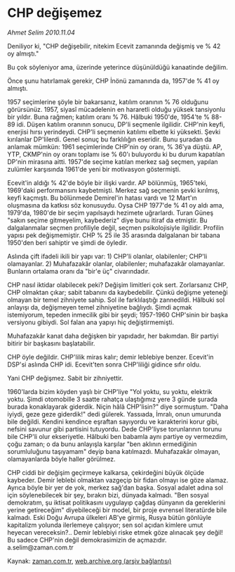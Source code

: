 # CHP değişemez

*Ahmet Selim 2010.11.04*

<td class="news-spot">
<p>Deniliyor ki, "CHP değişebilir, nitekim Ecevit zamanında değişmiş ve % 42 oy almıştı."</p>
<p><p>Bu çok söyleniyor ama, üzerinde yeterince düşünüldüğü kanaatinde değilim.
<p>Önce şunu hatırlamak gerekir, CHP İnönü zamanında da, 1957'de % 41 oy almıştı.
<p>1957 seçimlerine şöyle bir bakarsanız, katılım oranının % 76 olduğunu görürsünüz. 1957, siyasî mücadelenin en hararetli olduğu yüksek tansiyonlu bir yıldır. Buna rağmen; katılım oranı % 76. Hâlbuki 1950'de, 1954'te % 88-89 idi. Düşen katılım oranının sonucu, DP'li seçmenle ilgilidir. CHP'nin keyfi, enerjisi hırsı yerindeydi. CHP'li seçmenin katılımı elbette ki yüksekti. Şevki kırılanlar DP'lilerdi. Genel sonuç bu farklılığın eseridir. Bunu şuradan da anlamak mümkün: 1961 seçimlerinde CHP'nin oy oranı, % 36'ya düştü. AP, YTP, CKMP'nin oy oranı toplamı ise % 60'ı buluyordu ki bu durum kapatılan DP'nin mirasına aitti. 1957'de seçime katılan merkez sağ seçmen, yapılan zulümler karşısında 1961'de yeni bir motivasyon göstermişti.
<p>Ecevit'in aldığı % 42'de böyle bir ilişki vardır. AP bölünmüş, 1965'teki, 1969'daki performansını kaybetmişti. Merkez sağ seçmenin şevki kırılmış, keyfi kaçmıştı. Bu bölünmede Demirel'in hatası vardı ve 12 Mart'ın oluşmasına da katkısı söz konusuydu. Oysa CHP 1977'de % 41 oy aldı ama, 1979'da, 1980'de bir seçim yapılsaydı hezimete uğrarlardı. Turan Güneş "sakın seçime gitmeyelim, kaybederiz" diye bunu itiraf da etmiştir. Bu dalgalanmalar seçmen profiliyle değil, seçmen psikolojisiyle ilgilidir. Profilin yapısı pek değişmemiştir. CHP % 25 ile 35 arasında dalgalanan bir tabana 1950'den beri sahiptir ve şimdi de öyledir.
<p>Aslında çift ifadeli ikili bir yapı var: 1) CHP'li olanlar, olabilenler; CHP'li olamayanlar. 2) Muhafazakâr olanlar, olabilenler; muhafazakâr olamayanlar. Bunların ortalama oranı da "bir'e üç" civarındadır.
<p>CHP nasıl iktidar olabilecek peki? Değişim limitleri çok sert. Zorlarsanız CHP, CHP olmaktan çıkar; sabit tabanını da kaybedebilir. Çünkü değişme yeteneği olmayan bir temel zihniyete sahip. Sol ile farklılaştığı zannedildi. Hâlbuki sol anlayışı da, değişmeyen temel zihniyetine bağlıydı. Şimdi açmak istemiyorum, tepeden inmecilik gibi bir şeydi; 1957-1960 CHP'sinin bir başka versiyonu gibiydi. Sol falan ana yapıyı hiç değiştirmemişti.
<p>Muhafazakâr kanat daha değişken bir yapıdadır, her bakımdan. Bir partiyi bitirir bir başkasını başlatabilir.
<p>CHP öyle değildir. CHP'lilik miras kalır; demir leblebiye benzer. Ecevit'in DSP'si aslında CHP idi. Ecevit'ten sonra CHP'liliği gidince sıfır oldu.
<p>Yani CHP değişmez. Sabit bir zihniyettir.
<p>1960'larda bizim köyden yaşlı bir CHP'liye "Yol yoktu, su yoktu, elektrik yoktu. Şimdi otomobille 3 saatte rahatça ulaştığımız yere 3 günde şurada burada konaklayarak giderdik. Niçin hâlâ CHP'lisin?" diye sormuştum. "Daha iyiydi, geze geze giderdik!" dedi gülerek. Yassıada, İmralı, onun umurunda bile değildi. Kendini kendince eşraftan sayıyordu ve karakterini korur gibi, nefsini savunur gibi partisini tutuyordu. Dede CHP'liyse torunlarının torunu bile CHP'li olur ekseriyetle. Hâlbuki ben babamla aynı partiye oy vermezdim, çoğu zaman; o da bunu anlayışla karşılar "ben aklının ermediğinin sorumluluğunu taşıyamam" deyip bana katılmazdı. Muhafazakâr olmayan, olamayanlarda böyle haller görülmez.
<p>CHP ciddi bir değişim geçirmeye kalkarsa, çekirdeğini büyük ölçüde kaybeder. Demir leblebi olmaktan vazgeçip bir fidan olmayı ise göze alamaz. Ayrıca böyle bir yer de yok, merkez sağ'dan başka. Sosyal adalet adına sol için söylenebilecek bir şey, bırakın bizi, dünyada kalmadı. "Ben sosyal demokratım, şu iktisat politikasını uygulayıp çağdaş dünyanın da gereklerini yerine getireceğim" diyebileceği bir model, bir proje evrensel literatürde bile kalmadı. Eski Doğu Avrupa ülkeleri AB'ye girmiş, Rusya bütün gönlüyle kapitalizm yolunda ilerlemeye çalışıyor; sen sol açıdan kimlere umut heyecan vereceksin?.. Demir leblebiyi riske etmek göze alınacak şey değil! Bu sadece CHP'nin değil demokrasimizin de açmazıdır. a.selim@zaman.com.tr</p>
<a href="http://web.archive.org/web/20101130181405/mailto:a.selim@zaman.com.tr">
</a></p></p></p></p></p></p></p></p></p></p></p></td>

Kaynak: [zaman.com.tr](http://zaman.com.tr/yazar.do?yazino=1048637), [web.archive.org (arşiv bağlantısı)](http://web.archive.org/web/20101130181405/http://zaman.com.tr/yazar.do?yazino=1048637)
